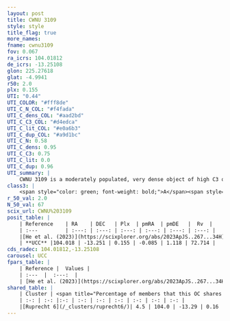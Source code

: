 ```yaml
---
layout: post
title: CWNU 3109
style: style
title_flag: true
more_names: 
fname: cwnu3109
fov: 0.067
ra_icrs: 104.01812
de_icrs: -13.25108
glon: 225.27618
glat: -4.9941
r50: 2.0
plx: 0.155
UTI: "0.44"
UTI_COLOR: "#fff8de"
UTI_C_N_COL: "#f4fada"
UTI_C_dens_COL: "#aad2bd"
UTI_C_C3_COL: "#d4edca"
UTI_C_lit_COL: "#e0a6b3"
UTI_C_dup_COL: "#a9d1bc"
UTI_C_N: 0.58
UTI_C_dens: 0.95
UTI_C_C3: 0.75
UTI_C_lit: 0.0
UTI_C_dup: 0.96
UTI_summary: |
    CWNU 3109 is a moderately populated, very dense object of high C3 quality. It was recently reported in the literature.This is a unique object, which shares a very small percentage of members with at least one previously reported entry.
class3: |
    <span style="color: green; font-weight: bold;">A</span><span style="color: #FFC300; font-weight: bold;">B</span>
r_50_val: 2.0
N_50_val: 67
scix_url: CWNU%203109
posit_table: |
    | Reference    | RA    | DEC   | Plx  | pmRA  | pmDE   |  Rv  |
    | :---         | :---: | :---: | :---: | :---: | :---: | :---: |
    |[He et al. (2023)](https://scixplorer.org/abs/2023ApJS..267...34H) | 104.02 | -13.252 | 0.174 | -0.085 | 1.108 | 72.73 |
    | **UCC** |104.018 | -13.251 | 0.155 | -0.085 | 1.118 | 72.714 | 
cds_radec: 104.01812,-13.25108
carousel: UCC
fpars_table: |
    | Reference |  Values |
    | :---  |  :---:  |
    | [He et al. (2023)](https://scixplorer.org/abs/2023ApJS..267...34H) | `A0=1.7, m-M=13.6, logA=9.2` |
shared_table: |
    | Cluster | <span title="Percentage of members that this OC shares with the ones listed">%</span>   | RA   | DEC   | Plx   | pmRA  | pmDE  | Rv | UTI |
    | :-: | :-: |:-: | :-: | :-: | :-: | :-: | :-: | :-: |
    |[Ruprecht 6](/_clusters/ruprecht6/)| 4.5 | 104.0 | -13.29 | 0.16 | -0.45 | 1.19 | 73.02 |0.18 |
---
```

